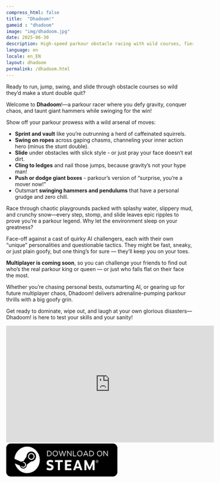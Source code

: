 ```yaml
---
compress_html: false
title:  "Dhadoom!"
gameid : "dhadoom"
image: "img/dhadoom.jpg"
date: 2025-06-30
description: High-speed parkour obstacle racing with wild courses, fierce rivals, and nonstop action!"
language: en
locale: en_EN
layout: dhadoom
permalink: /dhadoom.html
---
```

Ready to run, jump, swing, and slide through obstacle courses so wild they’d make a stunt double quit? 



Welcome to **Dhadoom**!—a parkour racer where you defy gravity, conquer chaos, and taunt giant hammers while swinging for the win!


Show off your parkour prowess with a wild arsenal of moves:
* **Sprint and vault** like you’re outrunning a herd of caffeinated squirrels.
* **Swing on ropes** across gaping chasms, channeling your inner action hero (minus the stunt double).
* **Slide** under obstacles with slick style - or just pray your face doesn’t eat dirt.
* **Cling to ledges** and nail those jumps, because gravity’s not your hype man!
* **Push or dodge giant boxes** - parkour’s version of “surprise, you’re a mover now!”
* Outsmart **swinging hammers and pendulums** that have a personal grudge and zero chill.


Race through chaotic playgrounds packed with splashy water, slippery mud, and crunchy snow—every step, stomp, and slide leaves epic ripples to prove you’re a parkour legend. Why let the environment sleep on your greatness?

Face-off against a cast of quirky AI challengers, each with their own “unique” personalities and questionable tactics. They might be fast, sneaky, or just plain goofy, but one thing’s for sure — they’ll keep you on your toes.

**Multiplayer is coming soon**, so you can challenge your friends to find out who’s the real parkour king or queen — or just who falls flat on their face the most.


Whether you’re chasing personal bests, outsmarting AI, or gearing up for future multiplayer chaos, Dhadoom! delivers adrenaline-pumping parkour thrills with a big goofy grin.



Get ready to dominate, wipe out, and laugh at your own glorious disasters—Dhadoom! is here to test your skills and your sanity!

<div class="video-container">
    <iframe width="560" height="315" src="https://www.youtube.com/embed/R3UwPfVpHfc" frameborder="0"
            allow="autoplay; encrypted-media" allowfullscreen></iframe>
</div>

<div class="download-buttons">
    <a target="_blank"
       href="https://store.steampowered.com/app/3789380/Dhadoom/">
        <img class="link" src="/img/ui/steam.png"></a>
</div>


<div class="keywords" style="visibility: hidden; height: 0; width: 0; overflow: hidden;">
Dhadoom, obstacle course game, funny multiplayer game, Wipeout game, Takeshi’s Castle game, slapstick platformer, parkour game, local multiplayer, online multiplayer, ragdoll physics, 3D platformer, rope swing game, physics-based game, party game, couch
</div>


